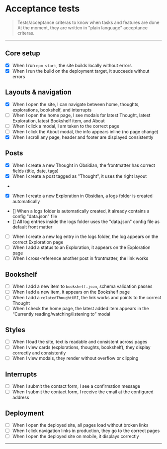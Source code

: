 # Acceptance tests

> Tests/acceptance criteras to know when tasks and features are done
> At the moment, they are written in "plain language" acceptance criteras.

---

## Core setup

-   [x] When I run `npm start`, the site builds locally without errors
-   [x] When I run the build on the deployment target, it succeeds without errors

## Layouts & navigation

-   [x] When I open the site, I can navigate between home, thoughts, explorations, bookshelf, and interrupts
-   [ ] When I open the home page, I see modals for latest Thought, latest Exploration, latest Bookshelf item, and About
-   [ ] When I click a modal, I am taken to the correct page
-   [ ] When I click the About modal, the info appears inline (no page change)
-   [x] When I scroll any page, header and footer are displayed consistently

## Posts

-   [x] When I create a new Thought in Obsidian, the frontmatter has correct fields (title, date, tags)
-   [x] When I create a post tagged as "Thought", it uses the right layout
-
-   [x] When I create a new Exploration in Obsidian, a logs folder is created automatically
- [] When a logs folder is automatically created, it already contains a config "data.json" file
- [] All log entries inside the logs folder uses the "data.json" config file as default front matter
-   [ ] When I create a new log entry in the logs folder, the log appears on the correct Exploration page
-   [ ] When I add a status to an Exploration, it appears on the Exploration page
-   [ ] When I cross-reference another post in frontmatter, the link works

## Bookshelf

-   [ ] When I add a new item to `bookshelf.json`, schema validation passes
-   [ ] When I add a new item, it appears on the Bookshelf page
-   [ ] When I add a `relatedThoughtURI`, the link works and points to the correct Thought
-   [ ] When I check the home page, the latest added item appears in the “Currently reading/watching/listening to” modal

## Styles

-   [ ] When I load the site, text is readable and consistent across pages
-   [ ] When I view cards (explorations, thoughts, bookshelf), they display correctly and consistently
-   [ ] When I view modals, they render without overflow or clipping

## Interrupts

-   [ ] When I submit the contact form, I see a confirmation message
-   [ ] When I submit the contact form, I receive the email at the configured address

## Deployment

-   [ ] When I open the deployed site, all pages load without broken links
-   [ ] When I click navigation links in production, they go to the correct pages
-   [ ] When I open the deployed site on mobile, it displays correctly

---
